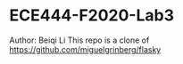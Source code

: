 # ECE444-F2020-Lab3
Author: Beiqi Li
This repo is a clone of
https://github.com/miguelgrinberg/flasky

